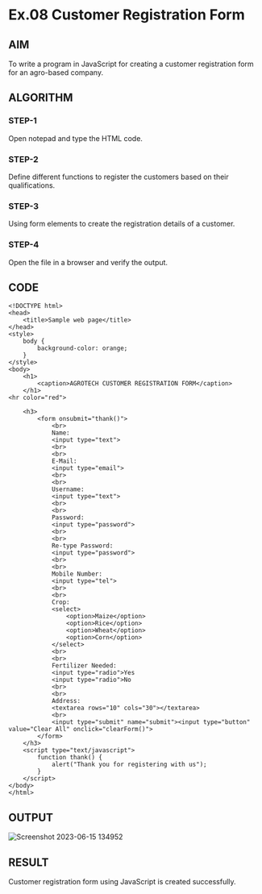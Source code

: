 # Ex.08 Customer Registration Form
## AIM
  To write a program in JavaScript for creating a customer registration form for an agro-based company.

## ALGORITHM
### STEP-1
  Open notepad and type the HTML code.

### STEP-2
  Define different functions to register the customers based on their qualifications.

### STEP-3
  Using form elements to create the registration details of a customer.

### STEP-4
  Open the file in a browser and verify the output.
  
## CODE
```
<!DOCTYPE html>
<head>
    <title>Sample web page</title>
</head>
<style>
    body {
        background-color: orange;
    }
</style>
<body>
    <h1>
        <caption>AGROTECH CUSTOMER REGISTRATION FORM</caption>
    </h1>
<hr color="red">
   
    <h3>
        <form onsubmit="thank()">
            <br>
            Name:
            <input type="text">
            <br>
            <br>
            E-Mail:
            <input type="email">
            <br>
            <br>
            Username:
            <input type="text">
            <br>
            <br>
            Password:
            <input type="password">
            <br>
            <br>   
            Re-type Password:
            <input type="password">
            <br>
            <br>
            Mobile Number:
            <input type="tel">
            <br>
            <br>
            Crop:
            <select>
                <option>Maize</option>
                <option>Rice</option>
                <option>Wheat</option>
                <option>Corn</option>
            </select>
            <br>
            <br>
            Fertilizer Needed:
            <input type="radio">Yes
            <input type="radio">No
            <br>
            <br>
            Address:
            <textarea rows="10" cols="30"></textarea>
            <br>
            <input type="submit" name="submit"><input type="button" value="Clear All" onclick="clearForm()">
        </form>
    </h3>
    <script type="text/javascript">
        function thank() {
            alert("Thank you for registering with us");
        }
    </script>
</body>
</html>
```

## OUTPUT

![Screenshot 2023-06-15 134952](https://github.com/magaavelan/EX08_Web-Design/assets/134506532/2f8d7ed0-e1ed-44ae-8b98-11ffa2057b06)

## RESULT
  Customer registration form using JavaScript is created successfully.

